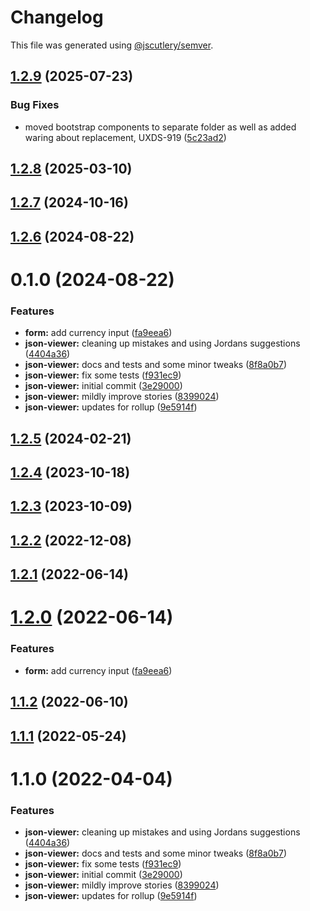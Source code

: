 # Changelog

This file was generated using [@jscutlery/semver](https://github.com/jscutlery/semver).

## [1.2.9](https://github.com/Availity/availity-react/compare/@availity/json-viewer@1.2.8...@availity/json-viewer@1.2.9) (2025-07-23)


### Bug Fixes

* moved bootstrap components to separate folder as well as added waring about replacement, UXDS-919 ([5c23ad2](https://github.com/Availity/availity-react/commit/5c23ad29ba12adcd7b7e579d21a92d99d69ce33e))



## [1.2.8](https://github.com/Availity/availity-react/compare/@availity/json-viewer@1.2.7...@availity/json-viewer@1.2.8) (2025-03-10)



## [1.2.7](https://github.com/Availity/availity-react/compare/@availity/json-viewer@1.2.6...@availity/json-viewer@1.2.7) (2024-10-16)



## [1.2.6](https://github.com/Availity/availity-react/compare/@availity/json-viewer@1.2.5...@availity/json-viewer@1.2.6) (2024-08-22)



# 0.1.0 (2024-08-22)


### Features

* **form:** add currency input ([fa9eea6](https://github.com/Availity/availity-react/commit/fa9eea6a3b3dd2ef741a0658c102e36c6db5288c))
* **json-viewer:** cleaning up mistakes and using Jordans suggestions ([4404a36](https://github.com/Availity/availity-react/commit/4404a362a8e5d2283d9eb01611322e75873df3f4))
* **json-viewer:** docs and tests and some minor tweaks ([8f8a0b7](https://github.com/Availity/availity-react/commit/8f8a0b74439a3bd1d640bdf55b151667f53f8b29))
* **json-viewer:** fix some tests ([f931ec9](https://github.com/Availity/availity-react/commit/f931ec94d1f1e5dd4a8b1ff01788182422a1fd78))
* **json-viewer:** initial commit ([3e29000](https://github.com/Availity/availity-react/commit/3e2900028e69263fb516da74e8dc4eae08f7d3bd))
* **json-viewer:** mildly improve stories ([8399024](https://github.com/Availity/availity-react/commit/83990242cfbdfc34f4408c016e67eac0474f794f))
* **json-viewer:** updates for rollup ([9e5914f](https://github.com/Availity/availity-react/commit/9e5914ff37fabe68597baf2c1d93ca925433f606))



## [1.2.5](https://github.com/Availity/availity-react/compare/@availity/json-viewer@1.2.4...@availity/json-viewer@1.2.5) (2024-02-21)



## [1.2.4](https://github.com/Availity/availity-react/compare/@availity/json-viewer@1.2.3...@availity/json-viewer@1.2.4) (2023-10-18)



## [1.2.3](https://github.com/Availity/availity-react/compare/@availity/json-viewer@1.2.2...@availity/json-viewer@1.2.3) (2023-10-09)



## [1.2.2](https://github.com/Availity/availity-react/compare/@availity/json-viewer@1.2.1...@availity/json-viewer@1.2.2) (2022-12-08)



## [1.2.1](https://github.com/Availity/availity-react/compare/@availity/json-viewer@1.2.0...@availity/json-viewer@1.2.1) (2022-06-14)



# [1.2.0](https://github.com/Availity/availity-react/compare/@availity/json-viewer@1.1.2...@availity/json-viewer@1.2.0) (2022-06-14)


### Features

* **form:** add currency input ([fa9eea6](https://github.com/Availity/availity-react/commit/fa9eea6a3b3dd2ef741a0658c102e36c6db5288c))



## [1.1.2](https://github.com/Availity/availity-react/compare/@availity/json-viewer@1.1.1...@availity/json-viewer@1.1.2) (2022-06-10)



## [1.1.1](https://github.com/Availity/availity-react/compare/@availity/json-viewer@1.1.0...@availity/json-viewer@1.1.1) (2022-05-24)



# 1.1.0 (2022-04-04)


### Features

* **json-viewer:** cleaning up mistakes and using Jordans suggestions ([4404a36](https://github.com/Availity/availity-react/commit/4404a362a8e5d2283d9eb01611322e75873df3f4))
* **json-viewer:** docs and tests and some minor tweaks ([8f8a0b7](https://github.com/Availity/availity-react/commit/8f8a0b74439a3bd1d640bdf55b151667f53f8b29))
* **json-viewer:** fix some tests ([f931ec9](https://github.com/Availity/availity-react/commit/f931ec94d1f1e5dd4a8b1ff01788182422a1fd78))
* **json-viewer:** initial commit ([3e29000](https://github.com/Availity/availity-react/commit/3e2900028e69263fb516da74e8dc4eae08f7d3bd))
* **json-viewer:** mildly improve stories ([8399024](https://github.com/Availity/availity-react/commit/83990242cfbdfc34f4408c016e67eac0474f794f))
* **json-viewer:** updates for rollup ([9e5914f](https://github.com/Availity/availity-react/commit/9e5914ff37fabe68597baf2c1d93ca925433f606))
